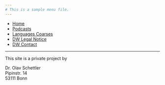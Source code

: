 ```yaml
---
# This is a sample menu file. 
---
```


* [Home](@root/)
* [Podcasts](@root/podcasts//)
* [Languages Coarses](@root/podcasts/deutschkurs//)
* [DW Legal Notice](https://www.dw.com/en/legal-notice/a-15718492)
* [DW Contact](https://www.dw.com/en/service/contact/s-30606)

---
This site is a private project by 

Dr. Olav Schettler  
Pipinstr. 14  
53111 Bonn
